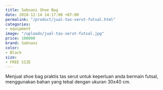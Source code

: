 ```yaml
---
title: Sabnani Shoe Bag
date: 2018-12-14 14:17:00 +07:00
permalink: "/product/jual-tas-serut-futsal.html"
categories:
- equipment
image: "/uploads/jual-tas-serut-futsal.jpg"
price: 100000
brand: Sabnani
color:
- Black
size:
- FREE SIZE
---
```


Menjual shoe bag praktis tas serut untuk keperluan anda bermain futsal, menggunakan bahan yang tebal dengan ukuran 30x40 cm.